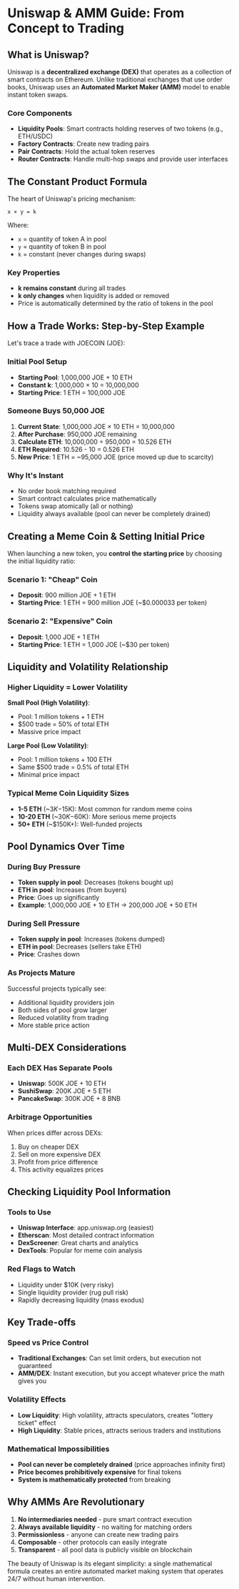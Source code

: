 # Uniswap & AMM Guide: From Concept to Trading

## What is Uniswap?

Uniswap is a **decentralized exchange (DEX)** that operates as a collection of smart contracts on Ethereum. Unlike traditional exchanges that use order books, Uniswap uses an **Automated Market Maker (AMM)** model to enable instant token swaps.

### Core Components

- **Liquidity Pools**: Smart contracts holding reserves of two tokens (e.g., ETH/USDC)
- **Factory Contracts**: Create new trading pairs
- **Pair Contracts**: Hold the actual token reserves
- **Router Contracts**: Handle multi-hop swaps and provide user interfaces

## The Constant Product Formula

The heart of Uniswap's pricing mechanism:

```
x × y = k
```

Where:
- `x` = quantity of token A in pool
- `y` = quantity of token B in pool  
- `k` = constant (never changes during swaps)

### Key Properties

- **k remains constant** during all trades
- **k only changes** when liquidity is added or removed
- Price is automatically determined by the ratio of tokens in the pool

## How a Trade Works: Step-by-Step Example

Let's trace a trade with JOECOIN (JOE):

### Initial Pool Setup
- **Starting Pool**: 1,000,000 JOE + 10 ETH
- **Constant k**: 1,000,000 × 10 = 10,000,000
- **Starting Price**: 1 ETH = 100,000 JOE

### Someone Buys 50,000 JOE
1. **Current State**: 1,000,000 JOE × 10 ETH = 10,000,000
2. **After Purchase**: 950,000 JOE remaining
3. **Calculate ETH**: 10,000,000 ÷ 950,000 = 10.526 ETH
4. **ETH Required**: 10.526 - 10 = 0.526 ETH
5. **New Price**: 1 ETH = ~95,000 JOE (price moved up due to scarcity)

### Why It's Instant
- No order book matching required
- Smart contract calculates price mathematically
- Tokens swap atomically (all or nothing)
- Liquidity always available (pool can never be completely drained)

## Creating a Meme Coin & Setting Initial Price

When launching a new token, you **control the starting price** by choosing the initial liquidity ratio:

### Scenario 1: "Cheap" Coin
- **Deposit**: 900 million JOE + 1 ETH
- **Starting Price**: 1 ETH = 900 million JOE (~$0.000033 per token)

### Scenario 2: "Expensive" Coin  
- **Deposit**: 1,000 JOE + 1 ETH
- **Starting Price**: 1 ETH = 1,000 JOE (~$30 per token)

## Liquidity and Volatility Relationship

### Higher Liquidity = Lower Volatility

**Small Pool (High Volatility)**:
- Pool: 1 million tokens + 1 ETH
- $500 trade = 50% of total ETH
- Massive price impact

**Large Pool (Low Volatility)**:
- Pool: 1 million tokens + 100 ETH  
- Same $500 trade = 0.5% of total ETH
- Minimal price impact

### Typical Meme Coin Liquidity Sizes

- **1-5 ETH** (~$3K-$15K): Most common for random meme coins
- **10-20 ETH** (~$30K-$60K): More serious meme projects
- **50+ ETH** (~$150K+): Well-funded projects

## Pool Dynamics Over Time

### During Buy Pressure
- **Token supply in pool**: Decreases (tokens bought up)
- **ETH in pool**: Increases (from buyers)
- **Price**: Goes up significantly
- **Example**: 1,000,000 JOE + 10 ETH → 200,000 JOE + 50 ETH

### During Sell Pressure
- **Token supply in pool**: Increases (tokens dumped)
- **ETH in pool**: Decreases (sellers take ETH)
- **Price**: Crashes down

### As Projects Mature
Successful projects typically see:
- Additional liquidity providers join
- Both sides of pool grow larger
- Reduced volatility from trading
- More stable price action

## Multi-DEX Considerations

### Each DEX Has Separate Pools
- **Uniswap**: 500K JOE + 10 ETH
- **SushiSwap**: 200K JOE + 5 ETH  
- **PancakeSwap**: 300K JOE + 8 BNB

### Arbitrage Opportunities
When prices differ across DEXs:
1. Buy on cheaper DEX
2. Sell on more expensive DEX
3. Profit from price difference
4. This activity equalizes prices

## Checking Liquidity Pool Information

### Tools to Use
- **Uniswap Interface**: app.uniswap.org (easiest)
- **Etherscan**: Most detailed contract information
- **DexScreener**: Great charts and analytics
- **DexTools**: Popular for meme coin analysis

### Red Flags to Watch
- Liquidity under $10K (very risky)
- Single liquidity provider (rug pull risk)
- Rapidly decreasing liquidity (mass exodus)

## Key Trade-offs

### Speed vs Price Control
- **Traditional Exchanges**: Can set limit orders, but execution not guaranteed
- **AMM/DEX**: Instant execution, but you accept whatever price the math gives you

### Volatility Effects
- **Low Liquidity**: High volatility, attracts speculators, creates "lottery ticket" effect
- **High Liquidity**: Stable prices, attracts serious traders and institutions

### Mathematical Impossibilities
- **Pool can never be completely drained** (price approaches infinity first)
- **Price becomes prohibitively expensive** for final tokens
- **System is mathematically protected** from breaking

## Why AMMs Are Revolutionary

1. **No intermediaries needed** - pure smart contract execution
2. **Always available liquidity** - no waiting for matching orders
3. **Permissionless** - anyone can create new trading pairs
4. **Composable** - other protocols can easily integrate
5. **Transparent** - all pool data is publicly visible on blockchain

The beauty of Uniswap is its elegant simplicity: a single mathematical formula creates an entire automated market making system that operates 24/7 without human intervention.